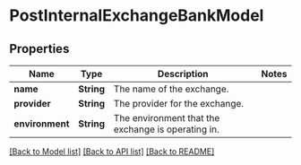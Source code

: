 # PostInternalExchangeBankModel

## Properties
Name | Type | Description | Notes
------------ | ------------- | ------------- | -------------
**name** | **String** | The name of the exchange. | 
**provider** | **String** | The provider for the exchange. | 
**environment** | **String** | The environment that the exchange is operating in. | 

[[Back to Model list]](../README.md#documentation-for-models) [[Back to API list]](../README.md#documentation-for-api-endpoints) [[Back to README]](../README.md)


